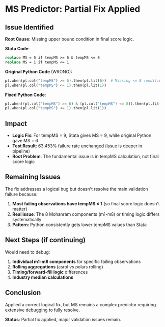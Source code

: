# MS Predictor: Partial Fix Applied

## Issue Identified

**Root Cause**: Missing upper bound condition in final score logic.

**Stata Code**:
```stata
replace MS = 6 if tempMS >= 6 & tempMS <= 8
replace MS = 1 if tempMS <= 1
```

**Original Python Code** (WRONG):
```python
pl.when(pl.col("tempMS") >= 6).then(pl.lit(6))  # Missing <= 8 condition!
pl.when(pl.col("tempMS") <= 1).then(pl.lit(1))
```

**Fixed Python Code**:
```python
pl.when((pl.col("tempMS") >= 6) & (pl.col("tempMS") <= 8)).then(pl.lit(6))
pl.when(pl.col("tempMS") <= 1).then(pl.lit(1))
```

## Impact

- **Logic Fix**: For tempMS = 9, Stata gives MS = 9, while original Python gave MS = 6
- **Test Result**: 63.453% failure rate unchanged (issue is deeper in pipeline)
- **Root Problem**: The fundamental issue is in tempMS calculation, not final score logic

## Remaining Issues

The fix addresses a logical bug but doesn't resolve the main validation failure because:

1. **Most failing observations have tempMS ≤ 1** (so final score logic doesn't matter)
2. **Real issue**: The 8 Mohanram components (m1-m8) or timing logic differs systematically
3. **Pattern**: Python consistently gets lower tempMS values than Stata

## Next Steps (if continuing)

Would need to debug:
1. **Individual m1-m8 components** for specific failing observations
2. **Rolling aggregations** (asrol vs polars rolling)
3. **Timing/forward-fill logic** differences
4. **Industry median calculations** 

## Conclusion

Applied a correct logical fix, but MS remains a complex predictor requiring extensive debugging to fully resolve.

**Status**: Partial fix applied, major validation issues remain.